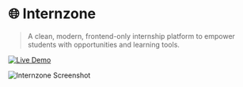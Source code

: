 # 🌐 Internzone

> A clean, modern, frontend-only internship platform to empower students with opportunities and learning tools.

[![Live Demo](https://img.shields.io/badge/Live-Demo-blue?style=for-the-badge&logo=github)]()

![Internzone Screenshot](preview.png)
